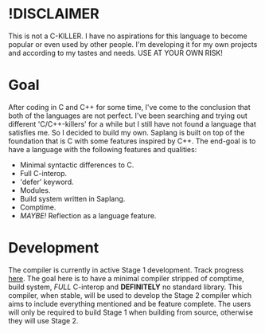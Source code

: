 # !DISCLAIMER
This is not a C-KILLER. I have no aspirations for this language to become popular or even used by other people. I'm developing it for my own projects and according to my tastes and needs. USE AT YOUR OWN RISK!

# Goal
After coding in C and C++ for some time, I've come to the conclusion that both of the languages are not perfect. I've been searching and trying out different 'C/C++-killers' for a while but I still have not found a language that satisfies me. So I decided to build my own.
Saplang is built on top of the foundation that is C with some features inspired by C++. The end-goal is to have a language with the following features and qualities:
* Minimal syntactic differences to C.
* Full C-interop.
* 'defer' keyword.
* Modules.
* Build system written in Saplang.
* Comptime.
* *MAYBE!* Reflection as a language feature.

# Development
The compiler is currently in active Stage 1 development. Track progress [here](https://github.com/users/nobu-x3/projects/1). The goal here is to have a minimal compiler stripped of comptime, build system, *FULL* C-interop and **DEFINITELY** no standard library. This compiler, when stable, will be used to develop the Stage 2 compiler which aims to include everything mentioned and be feature complete. The users will only be required to build Stage 1 when building from source, otherwise they will use Stage 2.   
